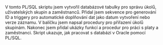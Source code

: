 V tomto PL/SQL skriptu jsem vytvořil databázové tabulky pro správu úkolů, uživatelských skupin a zaměstnanců. Přidal jsem sekvence pro generování ID a triggery pro automatické doplňování dat jako datum vytvoření nebo verze záznamu. V balíčku jsem napsal procedury pro přiřazení úkolů skupinám. Nakonec jsem přidal ukázky funkcí a procedur pro práci s platy a zaměstnanci. Skript ukazuje, jak pracovat s databází v Oracle pomocí PL/SQL.
